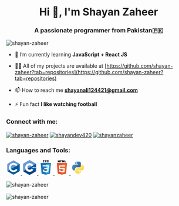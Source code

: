 <h1 align="center">Hi 👋, I'm Shayan Zaheer</h1>
<h3 align="center">A passionate programmer from Pakistan🇵🇰</h3>

<p align="left"> <img src="https://komarev.com/ghpvc/?username=shayan-zaheer&label=Profile%20views&color=0e75b6&style=flat" alt="shayan-zaheer" /> </p>

- 🌱 I’m currently learning **JavaScript + React JS**

- 👨‍💻 All of my projects are available at [https://github.com/shayan-zaheer?tab=repositories](https://github.com/shayan-zaheer?tab=repositories)

- 📫 How to reach me **shayanali124421@gmail.com**

- ⚡ Fun fact **I like watching football**

<h3 align="left">Connect with me:</h3>
<p align="left">
<a href="https://linkedin.com/in/shayan-zaheer" target="blank"><img align="center" src="https://raw.githubusercontent.com/rahuldkjain/github-profile-readme-generator/master/src/images/icons/Social/linked-in-alt.svg" alt="shayan-zaheer" height="30" width="40" /></a>
<a href="https://www.leetcode.com/shayandev420" target="blank"><img align="center" src="https://raw.githubusercontent.com/rahuldkjain/github-profile-readme-generator/master/src/images/icons/Social/leet-code.svg" alt="shayandev420" height="30" width="40" /></a>
<a href="https://www.hackerearth.com/shayanzaheer" target="blank"><img align="center" src="https://raw.githubusercontent.com/rahuldkjain/github-profile-readme-generator/master/src/images/icons/Social/hackerearth.svg" alt="shayanzaheer" height="30" width="40" /></a>
</p>

<h3 align="left">Languages and Tools:</h3>
<p align="left"> <a href="https://www.cprogramming.com/" target="_blank" rel="noreferrer"> <img src="https://raw.githubusercontent.com/devicons/devicon/master/icons/c/c-original.svg" alt="c" width="40" height="40"/> </a> <a href="https://www.w3schools.com/cpp/" target="_blank" rel="noreferrer"> <img src="https://raw.githubusercontent.com/devicons/devicon/master/icons/cplusplus/cplusplus-original.svg" alt="cplusplus" width="40" height="40"/> </a> <a href="https://www.w3schools.com/css/" target="_blank" rel="noreferrer"> <img src="https://raw.githubusercontent.com/devicons/devicon/master/icons/css3/css3-original-wordmark.svg" alt="css3" width="40" height="40"/> </a> <a href="https://www.w3.org/html/" target="_blank" rel="noreferrer"> <img src="https://raw.githubusercontent.com/devicons/devicon/master/icons/html5/html5-original-wordmark.svg" alt="html5" width="40" height="40"/> </a> <a href="https://www.python.org" target="_blank" rel="noreferrer"> <img src="https://raw.githubusercontent.com/devicons/devicon/master/icons/python/python-original.svg" alt="python" width="40" height="40"/> </a> </p>

<p><img align="center" src="https://github-readme-stats.vercel.app/api/top-langs?username=shayan-zaheer&show_icons=true&locale=en&layout=compact" alt="shayan-zaheer" /></p>

<p><img align="center" src="https://github-readme-streak-stats.herokuapp.com/?user=shayan-zaheer&" alt="shayan-zaheer" /></p>


<!--
**shayan-zaheer/shayan-zaheer** is a ✨ _special_ ✨ repository because its `README.md` (this file) appears on your GitHub profile.

Here are some ideas to get you started:

- 🔭 I’m currently working on ...
- 🌱 I’m currently learning ...
- 👯 I’m looking to collaborate on ...
- 🤔 I’m looking for help with ...
- 💬 Ask me about ...
- 📫 How to reach me: ...
- 😄 Pronouns: ...
- ⚡ Fun fact: ...
-->
